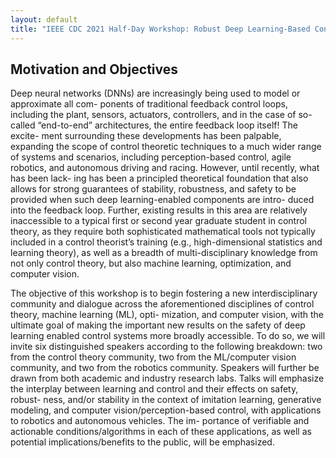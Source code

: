 ```yaml
---
layout: default
title: "IEEE CDC 2021 Half-Day Workshop: Robust Deep Learning-Based Control"
---
```


## Motivation and Objectives

Deep neural networks (DNNs) are increasingly being used to model or approximate all com- ponents of traditional feedback control loops, including the plant, sensors, actuators, controllers, and in the case of so-called “end-to-end” architectures, the entire feedback loop itself! The excite- ment surrounding these developments has been palpable, expanding the scope of control theoretic techniques to a much wider range of systems and scenarios, including perception-based control, agile robotics, and autonomous driving and racing. However, until recently, what has been lack- ing has been a principled theoretical foundation that also allows for strong guarantees of stability, robustness, and safety to be provided when such deep learning-enabled components are intro- duced into the feedback loop. Further, existing results in this area are relatively inaccessible to a typical first or second year graduate student in control theory, as they require both sophisticated mathematical tools not typically included in a control theorist’s training (e.g., high-dimensional statistics and learning theory), as well as a breadth of multi-disciplinary knowledge from not only control theory, but also machine learning, optimization, and computer vision.

The objective of this workshop is to begin fostering a new interdisciplinary community and dialogue across the aforementioned disciplines of control theory, machine learning (ML), opti- mization, and computer vision, with the ultimate goal of making the important new results on the safety of deep learning enabled control systems more broadly accessible. To do so, we will invite six distinguished speakers according to the following breakdown: two from the control theory community, two from the ML/computer vision community, and two from the robotics community. Speakers will further be drawn from both academic and industry research labs. Talks will emphasize the interplay between learning and control and their effects on safety, robust- ness, and/or stability in the context of imitation learning, generative modeling, and computer vision/perception-based control, with applications to robotics and autonomous vehicles. The im- portance of verifiable and actionable conditions/algorithms in each of these applications, as well as potential implications/benefits to the public, will be emphasized.

